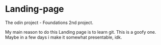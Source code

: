 # Landing-page
The odin project - Foundations 2nd project.

My main reason to do this Landing page is to learn git. This is a goofy one. 
Maybe in a few days i make it somewhat presentable, idk.
